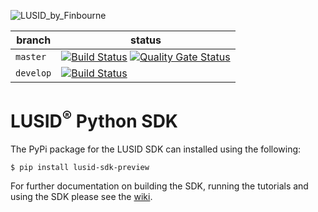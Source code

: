 ![LUSID_by_Finbourne](https://content.finbourne.com/LUSID_repo.png)

| branch | status |
| --- | --- |
| `master` |  [![Build Status](https://travis-ci.org/finbourne/lusid-sdk-python-preview.svg?branch=master)](https://travis-ci.org/finbourne/lusid-sdk-python-preview) [![Quality Gate Status](https://sonarcloud.io/api/project_badges/measure?project=finbourne_lusid-sdk-python-preview&metric=alert_status)](https://sonarcloud.io/dashboard?id=finbourne_lusid-sdk-python-preview) |
| `develop` | [![Build Status](https://travis-ci.org/finbourne/lusid-sdk-python-preview.svg?branch=develop)](https://travis-ci.org/finbourne/lusid-sdk-python-preview) |

# LUSID<sup>®</sup> Python SDK

The PyPi package for the LUSID SDK can installed using the following:

```
$ pip install lusid-sdk-preview
```

For further documentation on building the SDK, running the tutorials and using the SDK please see the [wiki](https://github.com/finbourne/lusid-sdk-python-preview/wiki).
